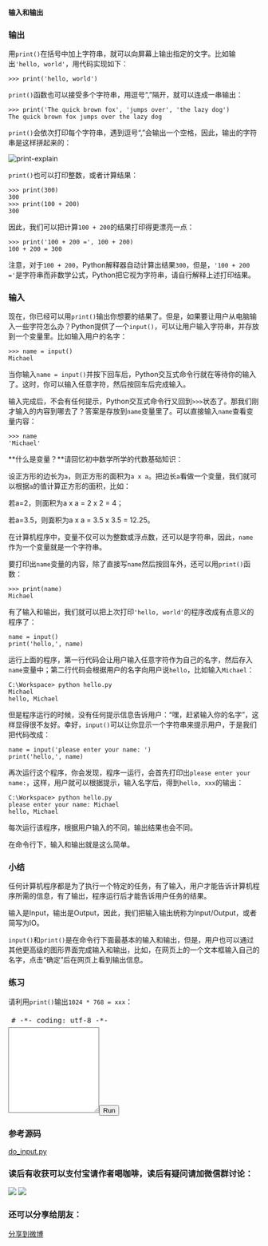 <div id="x-content">
								    <h4>输入和输出</h4>
<div class="x-wiki-content x-main-content"><h3>输出</h3></div>
<p>用<code>print()</code>在括号中加上字符串，就可以向屏幕上输出指定的文字。比如输出<code>'hello, world'</code>，用代码实现如下：</p>
<pre><code class="python"><span class="prompt">&gt;&gt;&gt; </span>print(<span class="string">'hello, world'</span>)
</code></pre>
<p><code>print()</code>函数也可以接受多个字符串，用逗号“,”隔开，就可以连成一串输出：</p>
<pre><code class="python"><span class="prompt">&gt;&gt;&gt; </span>print(<span class="string">'The quick brown fox'</span>, <span class="string">'jumps over'</span>, <span class="string">'the lazy dog'</span>)
The quick brown fox jumps over the lazy dog
</code></pre>
<p><code>print()</code>会依次打印每个字符串，遇到逗号“,”会输出一个空格，因此，输出的字符串是这样拼起来的：</p>
<p><img src="/files/attachments/1017032122300544/l" data-src="/files/attachments/1017032122300544/l" alt="print-explain"></p>
<p><code>print()</code>也可以打印整数，或者计算结果：</p>
<pre><code class="python"><span class="prompt">&gt;&gt;&gt; </span>print(<span class="number">300</span>)
<span class="number">300</span>
<span class="prompt">&gt;&gt;&gt; </span>print(<span class="number">100</span> + <span class="number">200</span>)
<span class="number">300</span>
</code></pre>
<p>因此，我们可以把计算<code>100 + 200</code>的结果打印得更漂亮一点：</p>
<pre><code class="python"><span class="prompt">&gt;&gt;&gt; </span>print(<span class="string">'100 + 200 ='</span>, <span class="number">100</span> + <span class="number">200</span>)
<span class="number">100</span> + <span class="number">200</span> = <span class="number">300</span>
</code></pre>
<p>注意，对于<code>100 + 200</code>，Python解释器自动计算出结果<code>300</code>，但是，<code>'100 + 200 ='</code>是字符串而非数学公式，Python把它视为字符串，请自行解释上述打印结果。</p>
<h3>输入</h3>
<p>现在，你已经可以用<code>print()</code>输出你想要的结果了。但是，如果要让用户从电脑输入一些字符怎么办？Python提供了一个<code>input()</code>，可以让用户输入字符串，并存放到一个变量里。比如输入用户的名字：</p>
<pre><code class="python"><span class="prompt">&gt;&gt;&gt; </span>name = input()
Michael
</code></pre>
<p>当你输入<code>name = input()</code>并按下回车后，Python交互式命令行就在等待你的输入了。这时，你可以输入任意字符，然后按回车后完成输入。</p>
<p>输入完成后，不会有任何提示，Python交互式命令行又回到<code>&gt;&gt;&gt;</code>状态了。那我们刚才输入的内容到哪去了？答案是存放到<code>name</code>变量里了。可以直接输入<code>name</code>查看变量内容：</p>
<pre><code class="python"><span class="prompt">&gt;&gt;&gt; </span>name
<span class="string">'Michael'</span>
</code></pre>
<p>**什么是变量？**请回忆初中数学所学的代数基础知识：</p>
<p>设正方形的边长为<code>a</code>，则正方形的面积为<code>a x a</code>。把边长<code>a</code>看做一个变量，我们就可以根据<code>a</code>的值计算正方形的面积，比如：</p>
<p>若a=2，则面积为a x a = 2 x 2 = 4；</p>
<p>若a=3.5，则面积为a x a = 3.5 x 3.5 = 12.25。</p>
<p>在计算机程序中，变量不仅可以为整数或浮点数，还可以是字符串，因此，<code>name</code>作为一个变量就是一个字符串。</p>
<p>要打印出<code>name</code>变量的内容，除了直接写<code>name</code>然后按回车外，还可以用<code>print()</code>函数：</p>
<pre><code class="python"><span class="prompt">&gt;&gt;&gt; </span>print(name)
Michael
</code></pre>
<p>有了输入和输出，我们就可以把上次打印<code>'hello, world'</code>的程序改成有点意义的程序了：</p>
<pre><code class="php">name = input()
<span class="keyword">print</span>(<span class="string">'hello,'</span>, name)
</code></pre>
<p>运行上面的程序，第一行代码会让用户输入任意字符作为自己的名字，然后存入<code>name</code>变量中；第二行代码会根据用户的名字向用户说<code>hello</code>，比如输入<code>Michael</code>：</p>
<pre><code class="undefined">C:\Workspace&gt; python hello.py
Michael
hello, Michael
</code></pre>
<p>但是程序运行的时候，没有任何提示信息告诉用户：“嘿，赶紧输入你的名字”，这样显得很不友好。幸好，<code>input()</code>可以让你显示一个字符串来提示用户，于是我们把代码改成：</p>
<pre><code class="php">name = input(<span class="string">'please enter your name: '</span>)
<span class="keyword">print</span>(<span class="string">'hello,'</span>, name)
</code></pre>
<p>再次运行这个程序，你会发现，程序一运行，会首先打印出<code>please enter your name:</code>，这样，用户就可以根据提示，输入名字后，得到<code>hello, xxx</code>的输出：</p>
<pre><code class="undefined">C:\Workspace&gt; python hello.py
please enter your name: Michael
hello, Michael
</code></pre>
<p>每次运行该程序，根据用户输入的不同，输出结果也会不同。</p>
<p>在命令行下，输入和输出就是这么简单。</p>
<h3>小结</h3>
<p>任何计算机程序都是为了执行一个特定的任务，有了输入，用户才能告诉计算机程序所需的信息，有了输出，程序运行后才能告诉用户任务的结果。</p>
<p>输入是Input，输出是Output，因此，我们把输入输出统称为Input/Output，或者简写为IO。</p>
<p><code>input()</code>和<code>print()</code>是在命令行下面最基本的输入和输出，但是，用户也可以通过其他更高级的图形界面完成输入和输出，比如，在网页上的一个文本框输入自己的名字，点击“确定”后在网页上看到输出信息。</p>
<h3>练习</h3>
<p>请利用<code>print()</code>输出<code>1024 * 768 = xxx</code>：</p>
<form class="uk-form uk-form-stack uk-margin-top uk-margin-bottom" action="#0"><pre id="pre-online-run-code-1" style="font-size: 14px; margin-bottom: 0px; border-bottom: none; padding: 6px; border-bottom-left-radius: 0px; border-bottom-right-radius: 0px; white-space: pre-wrap; overflow-wrap: break-word; word-break: break-all;"># -*- coding: utf-8 -*-
</pre><textarea id="textarea-online-run-code-1" onkeyup="_mdAdjustTextareaHeight(this)" class="uk-width-1-1 x-codearea" rows="10" style="overflow: scroll; border-top-left-radius: 0; border-top-right-radius: 0;"></textarea><button type="button" onclick="execute_python('online-run-code-1', this)" class="uk-button uk-button-primary" style="margin-top:15px;"><i class="uk-icon-play"></i> Run</button></form>
<h3>参考源码</h3>
<p><a href="https://github.com/michaelliao/learn-python3/blob/master/samples/basic/do_input.py" target="_blank">do_input.py</a></p>
</div><h3>读后有收获可以支付宝请作者喝咖啡，读后有疑问请加微信群讨论：</h3><p><img src="/files/attachments/1290305070432321/0"> <img src="/files/attachments/1283107913203778/0" <="" p=""></p><h3>还可以分享给朋友：</h3><p><a href="#0" onclick="shareToWeibo()" class="uk-button uk-button-danger"><i class="uk-icon-weibo"></i> 分享到微博</a></p>
